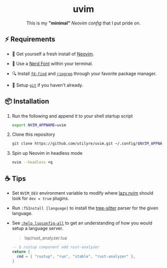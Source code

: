 <div align="center">

# uvim

This is my **"minimal"** _Neovim config_ that I put pride on.

</div>

## ⚡ Requirements

-   🍺 Get yourself a fresh install of [Neovim][neovim].

-   🚀 Use a [Nerd Font][nerdfonts] within your terminal.

-   🔍 Install [`fd-find`][fd-find] and [`ripgrep`][ripgrep] through your
    favorite package manager.

-   🐙 Setup [`git`][git-scm] if you haven't already.

## 📦 Installation

1.  Run the following and append it to your shell startup script

    ```bash
    export NVIM_APPNAME=uvim
    ```

2.  Clone this repository

    ```bash
    git clone https://github.com/utilyre/uvim.git ~/.config/$NVIM_APPNAME
    ```

3.  Spin up Neovim in headless mode

    ```bash
    nvim --headless +q
    ```

## ☕ Tips

-   Set `NVIM_DEV` environment variable to modify where [lazy.nvim][lazy.nvim]
    should look for `dev = true` plugins.

-   Run `:TSInstall [language]` to install the [tree-sitter][tree-sitter] parser
    for the given language.

-   See [`:help lspconfig-all`][lspconfig-all] to get an understanding of how
    you would setup a language server.

    > lsp/rust_analyzer.lua

    ```lua
    -- $ rustup component add rust-analyzer
    return {
      cmd = { "rustup", "run", "stable", "rust-analyzer" },
    }
    ```

[neovim]: https://neovim.io
[nerdfonts]: https://www.nerdfonts.com
[fd-find]: https://crates.io/crates/fd-find
[ripgrep]: https://crates.io/crates/ripgrep
[git-scm]: https://git-scm.com
[lazy.nvim]: https://github.com/folke/lazy.nvim
[tree-sitter]: https://tree-sitter.github.io/tree-sitter
[lspconfig-all]: https://github.com/neovim/nvim-lspconfig/blob/master/doc/server_configurations.md
